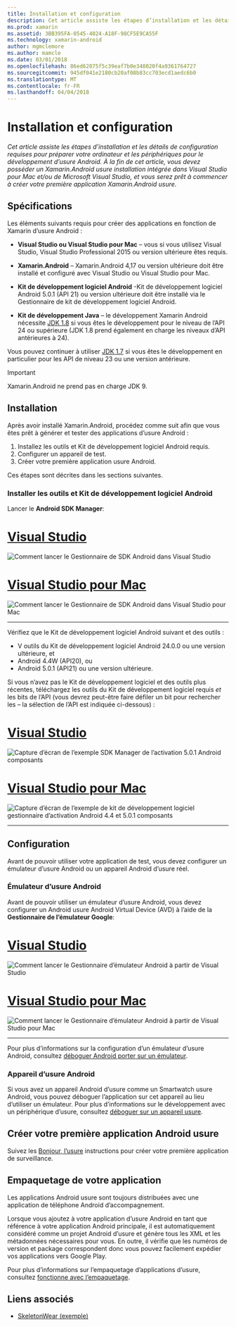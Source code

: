 ```yaml
---
title: Installation et configuration
description: Cet article assiste les étapes d’installation et les détails de configuration requises pour préparer votre ordinateur et les périphériques pour le développement d’usure Android. À la fin de cet article, vous devez posséder un Xamarin.Android usure installation intégrée dans Visual Studio pour Mac et/ou de Microsoft Visual Studio, et vous serez prêt à commencer à créer votre première application Xamarin.Android usure.
ms.prod: xamarin
ms.assetid: 3BB395FA-0545-4024-A18F-98CF5E9CA55F
ms.technology: xamarin-android
author: mgmclemore
ms.author: mamcle
ms.date: 03/01/2018
ms.openlocfilehash: 86ed62075f5c39eaf7b0e348020f4a9361764727
ms.sourcegitcommit: 945df041e2180cb20af08b83cc703ecd1aedc6b0
ms.translationtype: MT
ms.contentlocale: fr-FR
ms.lasthandoff: 04/04/2018
---
```

# <a name="setup-and-installation"></a>Installation et configuration

_Cet article assiste les étapes d’installation et les détails de configuration requises pour préparer votre ordinateur et les périphériques pour le développement d’usure Android. À la fin de cet article, vous devez posséder un Xamarin.Android usure installation intégrée dans Visual Studio pour Mac et/ou de Microsoft Visual Studio, et vous serez prêt à commencer à créer votre première application Xamarin.Android usure._

## <a name="requirements"></a>Spécifications

Les éléments suivants requis pour créer des applications en fonction de Xamarin d’usure Android :

-   **Visual Studio ou Visual Studio pour Mac** &ndash; vous si vous utilisez Visual Studio, Visual Studio Professional 2015 ou version ultérieure êtes requis.

-   **Xamarin.Android** &ndash; Xamarin.Android 4,17 ou version ultérieure doit être installé et configuré avec Visual Studio ou Visual Studio pour Mac.

-   **Kit de développement logiciel Android** -Kit de développement logiciel Android 5.0.1 (API 21) ou version ultérieure doit être installé via le Gestionnaire de kit de développement logiciel Android.

-   **Kit de développement Java** &ndash; le développement Xamarin Android nécessite [JDK 1.8](http://www.oracle.com/technetwork/java/javase/downloads/jdk8-downloads-2133151.html) si vous êtes le développement pour le niveau de l’API 24 ou supérieure (JDK 1.8 prend également en charge les niveaux d’API antérieures à 24).

Vous pouvez continuer à utiliser [JDK 1.7](http://www.oracle.com/technetwork/java/javase/downloads/jdk7-downloads-1880260.html) si vous êtes le développement en particulier pour les API de niveau 23 ou une version antérieure.

> [!IMPORTANT]
> Xamarin.Android ne prend pas en charge JDK 9.

## <a name="installation"></a>Installation

Après avoir installé Xamarin.Android, procédez comme suit afin que vous êtes prêt à générer et tester des applications d’usure Android : 

1.  Installez les outils et Kit de développement logiciel Android requis.
2.  Configurer un appareil de test.
3.  Créer votre première application usure Android.

Ces étapes sont décrites dans les sections suivantes.


### <a name="install-android-sdk-and-tools"></a>Installer les outils et Kit de développement logiciel Android 

Lancer le **Android SDK Manager**: 

# <a name="visual-studiotabvswin"></a>[Visual Studio](#tab/vswin)

![Comment lancer le Gestionnaire de SDK Android dans Visual Studio](installation-images/vs/sdk-menu.png)

# <a name="visual-studio-for-mactabvsmac"></a>[Visual Studio pour Mac](#tab/vsmac)

![Comment lancer le Gestionnaire de SDK Android dans Visual Studio pour Mac](installation-images/xs/sdk-menu.png)

-----


Vérifiez que le Kit de développement logiciel Android suivant et des outils :

* V outils du Kit de développement logiciel Android 24.0.0 ou une version ultérieure, et
* Android 4.4W (API20), ou
* Android 5.0.1 (API21) ou une version ultérieure.

Si vous n’avez pas le Kit de développement logiciel et des outils plus récentes, téléchargez les outils du Kit de développement logiciel requis *et* les bits de l’API (vous devrez peut-être faire défiler un bit pour rechercher les &ndash; la sélection de l’API est indiquée ci-dessous) : 

# <a name="visual-studiotabvswin"></a>[Visual Studio](#tab/vswin)

![Capture d’écran de l’exemple SDK Manager de l’activation 5.0.1 Android composants](installation-images/vs/sdk-select.png)

# <a name="visual-studio-for-mactabvsmac"></a>[Visual Studio pour Mac](#tab/vsmac)

![Capture d’écran de l’exemple de kit de développement logiciel gestionnaire d’activation Android 4.4 et 5.0.1 composants](installation-images/xs/sdk-select.png)

-----


## <a name="configuration"></a>Configuration

Avant de pouvoir utiliser votre application de test, vous devez configurer un émulateur d’usure Android ou un appareil Android d’usure réel. 


### <a name="android-wear-emulator"></a>Émulateur d’usure Android

Avant de pouvoir utiliser un émulateur d’usure Android, vous devez configurer un Android usure Android Virtual Device (AVD) à l’aide de la **Gestionnaire de l’émulateur Google**:

# <a name="visual-studiotabvswin"></a>[Visual Studio](#tab/vswin)

![Comment lancer le Gestionnaire d’émulateur Android à partir de Visual Studio](installation-images/vs/emulator-menu.png)

# <a name="visual-studio-for-mactabvsmac"></a>[Visual Studio pour Mac](#tab/vsmac)

![Comment lancer le Gestionnaire d’émulateur Android à partir de Visual Studio pour Mac](installation-images/xs/emulator-menu.png)

-----

Pour plus d’informations sur la configuration d’un émulateur d’usure Android, consultez [déboguer Android porter sur un émulateur](~/android/wear/deploy-test/debug-on-emulator.md).


### <a name="android-wear-device"></a>Appareil d’usure Android

Si vous avez un appareil Android d’usure comme un Smartwatch usure Android, vous pouvez déboguer l’application sur cet appareil au lieu d’utiliser un émulateur. Pour plus d’informations sur le développement avec un périphérique d’usure, consultez [déboguer sur un appareil usure](~/android/wear/deploy-test/debug-on-device.md).


## <a name="create-your-first-android-wear-app"></a>Créer votre première application Android usure

Suivez les [Bonjour, l’usure](~/android/wear/get-started/hello-wear.md) instructions pour créer votre première application de surveillance.


## <a name="packaging-your-app"></a>Empaquetage de votre application

Les applications Android usure sont toujours distribuées avec une application de téléphone Android d’accompagnement. 

Lorsque vous ajoutez à votre application d’usure Android en tant que référence à votre application Android principale, il est automatiquement considéré comme un projet Android d’usure et génère tous les XML et les métadonnées nécessaires pour vous. En outre, il vérifie que les numéros de version et package correspondent donc vous pouvez facilement expédier vos applications vers Google Play. 

Pour plus d’informations sur l’empaquetage d’applications d’usure, consultez [fonctionne avec l’empaquetage](~/android/wear/deploy-test/packaging.md).


## <a name="related-links"></a>Liens associés

- [SkeletonWear (exemple)](https://developer.xamarin.com/samples/SkeletonWear/)

